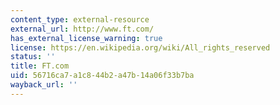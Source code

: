 ```yaml
---
content_type: external-resource
external_url: http://www.ft.com/
has_external_license_warning: true
license: https://en.wikipedia.org/wiki/All_rights_reserved
status: ''
title: FT.com
uid: 56716ca7-a1c8-44b2-a47b-14a06f33b7ba
wayback_url: ''
---
```

